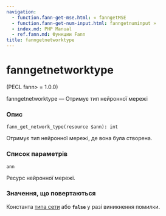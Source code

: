 ```yaml
---
navigation:
  - function.fann-get-mse.html: « fanngetMSE
  - function.fann-get-num-input.html: fanngetnuminput »
  - index.md: PHP Manual
  - ref.fann.md: Функции Fann
title: fanngetnetworktype
---
```

# fanngetnetworktype

(PECL fann> = 1.0.0)

fanngetnetworktype — Отримує тип нейронної мережі

### Опис

```methodsynopsis
fann_get_network_type(resource $ann): int
```

Отримує тип нейронної мережі, де вона була створена.

### Список параметрів

`ann`

Ресурс нейронної мережі.

### Значення, що повертаються

Константа [типа сети](fann.constants.html#constants.fann-nettype) або **`false`** у разі виникнення помилки.
